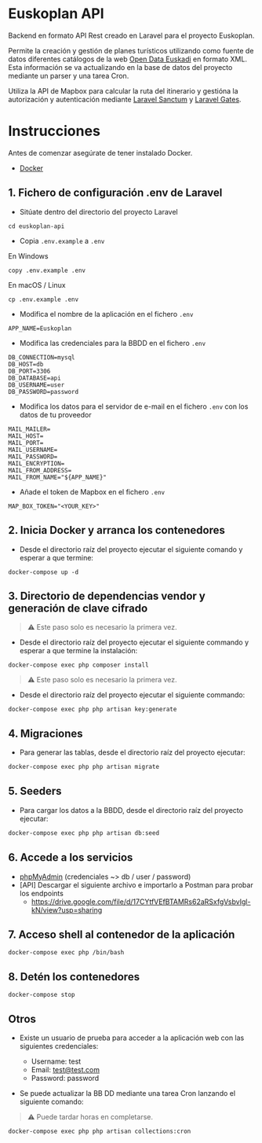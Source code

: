 # Euskoplan API

Backend en formato API Rest creado en Laravel para el proyecto Euskoplan.  

Permite la creación y gestión de planes turísticos utilizando como fuente de datos diferentes catálogos de la web [Open Data Euskadi](https://opendata.euskadi.eus/inicio/) en formato XML. Esta información se va actualizando en la base de datos del proyecto mediante un parser y una tarea Cron.  

Utiliza la API de Mapbox para calcular la ruta del itinerario y gestióna la autorización y autenticación mediante [Laravel Sanctum](https://laravel.com/docs/10.x/sanctum) y [Laravel Gates](https://laravel.com/docs/10.x/authorization#gates).  

# Instrucciones 

Antes de comenzar asegúrate de tener instalado Docker.

- [Docker](https://www.docker.com/)

## 1. Fichero de configuración .env de Laravel

- Sitúate dentro del directorio del proyecto Laravel

```shell
cd euskoplan-api
```

- Copia `.env.example` a `.env`

En Windows

```shell
copy .env.example .env
```

En macOS / Linux

```shell
cp .env.example .env
```

- Modifica el nombre de la aplicación en el fichero `.env`

```text
APP_NAME=Euskoplan
```

- Modifica las credenciales para la BBDD en el fichero `.env`

```text
DB_CONNECTION=mysql
DB_HOST=db
DB_PORT=3306
DB_DATABASE=api
DB_USERNAME=user
DB_PASSWORD=password
```

- Modifica los datos para el servidor de e-mail en el fichero `.env` con los datos de tu proveedor

```text
MAIL_MAILER=
MAIL_HOST=
MAIL_PORT=
MAIL_USERNAME=
MAIL_PASSWORD=
MAIL_ENCRYPTION=
MAIL_FROM_ADDRESS=
MAIL_FROM_NAME="${APP_NAME}"
```

- Añade el token de Mapbox en el fichero `.env`

```text
MAP_BOX_TOKEN="<YOUR_KEY>"
```

## 2. Inicia Docker y arranca los contenedores

- Desde el directorio raíz del proyecto ejecutar el siguiente comando y esperar a que termine:

```shell
docker-compose up -d
```

## 3. Directorio de dependencias vendor y generación de clave cifrado

> :warning: Este paso solo es necesario la primera vez.

- Desde el directorio raíz del proyecto ejecutar el siguiente commando y esperar a que termine la instalación:

```shell
docker-compose exec php composer install
```  

> :warning: Este paso solo es necesario la primera vez.

- Desde el directorio raíz del proyecto ejecutar el siguiente commando:

```shell
docker-compose exec php php artisan key:generate
```  

## 4. Migraciones

- Para generar las tablas, desde el directorio raíz del proyecto ejecutar:

```bash
docker-compose exec php php artisan migrate
```

## 5. Seeders

- Para cargar los datos a la BBDD, desde el directorio raíz del proyecto ejecutar:

```bash
docker-compose exec php php artisan db:seed
```

## 6. Accede a los servicios

- [phpMyAdmin](http://localhost:8081) (credenciales ~> db / user / password)
- [API] Descargar el siguiente archivo e importarlo a Postman para probar los endpoints
    - https://drive.google.com/file/d/17CYtfVEfBTAMRs62aRSxfgVsbvIgl-kN/view?usp=sharing

## 7. Acceso shell al contenedor de la aplicación

```shell
docker-compose exec php /bin/bash
```  

## 8. Detén los contenedores

```shell
docker-compose stop
``` 

## Otros

- Existe un usuario de prueba para acceder a la aplicación web con las siguientes credenciales:
    - Username: test
    - Email: test@test.com
    - Password: password


- Se puede actualizar la BB DD mediante una tarea Cron lanzando el siguiente comando:

> :warning: Puede tardar horas en completarse.

```bash
docker-compose exec php php artisan collections:cron
```



